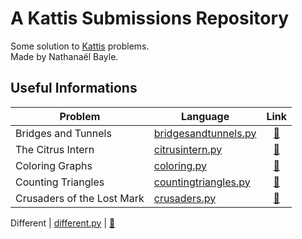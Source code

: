 # A Kattis Submissions Repository

Some solution to [Kattis](https://open.kattis.com) problems.  
Made by Nathanaël Bayle.
  

## Useful Informations
  
Problem | Language | Link
------------- | ------------- | :-------------:
Bridges and Tunnels | [bridgesandtunnels.py](https://github.com/nathanaelbayle/kattis-submissions/blob/main/Submissions/bridgesandtunnels.py) | [:link:](https://open.kattis.com/problems/bridgesandtunnels/ )
The Citrus Intern | [citrusintern.py](https://github.com/nathanaelbayle/kattis-submissions/blob/main/Submissions/citrusintern.py) | [:link:](https://open.kattis.com/problems/citrusintern/ )
Coloring Graphs | [coloring.py](https://github.com/nathanaelbayle/kattis-submissions/blob/main/Submissions/coloring.py) | [:link:](https://open.kattis.com/problems/coloring/ )
Counting Triangles | [countingtriangles.py](https://github.com/nathanaelbayle/kattis-submissions/blob/main/Submissions/countingtriangles.py) | [:link:](https://open.kattis.com/problems/countingtriangles/ )
Crusaders of the Lost Mark | [crusaders.py](https://github.com/nathanaelbayle/kattis-submissions/blob/main/Submissions/crusaders.py) | [:link:](https://open.kattis.com/problems/crusaders/ )

Different | [different.py](https://github.com/nathanaelbayle/kattis-submissions/blob/main/Submissions/different.py) | [:link:](https://open.kattis.com/problems/different/ )








